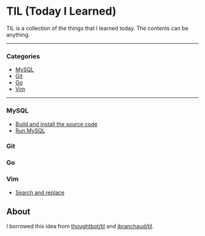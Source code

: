 # TIL (Today I Learned)

TIL is a collection of the things that I learned today. The contents can be anything.

---

### Categories

* [MySQL](#mysql)
* [Git](#git)
* [Go](#go)
* [Vim](#vim)

---

### MySQL

- [Build and install the source code](mysql/build-and-install-the-source-code.md)
- [Run MySQL](mysql/run-mysql.md)

### Git

### Go

### Vim

- [Search and replace](vim/search-and-replace.md)


## About

I borrowed this idea from [thoughtbot/til](https://github.com/thoughtbot/til) and [jbranchaud/til](https://github.com/jbranchaud/til).
